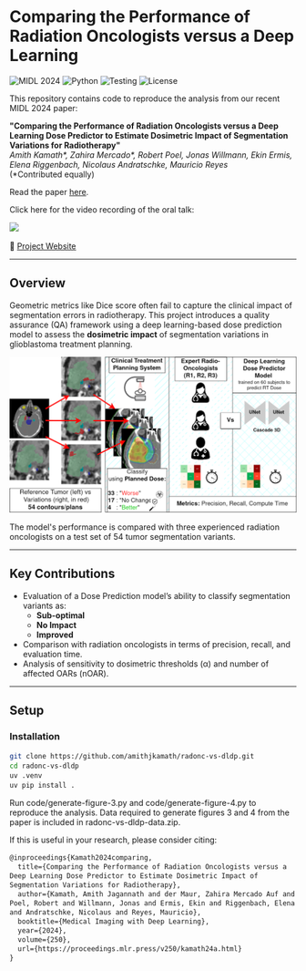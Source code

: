 # Comparing the Performance of Radiation Oncologists versus a Deep Learning

![MIDL 2024](https://img.shields.io/badge/Conference-MIDL%202024-blue) ![Python](https://img.shields.io/badge/python-3.11%2B-blue) ![Testing](https://github.com/amithjkamath/radonc-vs-dldp/actions/workflows/test.yaml/badge.svg) ![License](https://img.shields.io/github/license/amithjkamath/radonc-vs-dldp)


This repository contains code to reproduce the analysis from our recent MIDL 2024 paper:

**"Comparing the Performance of Radiation Oncologists versus a Deep Learning Dose Predictor to Estimate Dosimetric Impact of Segmentation Variations for Radiotherapy"**  
*Amith Kamath\*, Zahira Mercado\*, Robert Poel, Jonas Willmann, Ekin Ermis, Elena Riggenbach, Nicolaus Andratschke, Mauricio Reyes*  
(\*Contributed equally)

Read the paper [here](https://openreview.net/pdf/5f8cbcc7c1bba1e30813f02448e4d7c8be57c3b2.pdf).  

Click here for the video recording of the oral talk:

[<img src="https://i.ytimg.com/vi/Co9yUIAw6H0/maxresdefault.jpg" width="50%">](https://youtu.be/Co9yUIAw6H0?t=3587 "Comparing the Performance of Radiation Oncologists versus a Deep Learning Dose Predictor")

🔗 [Project Website](https://amithjkamath.github.io/projects/2024-midl-radonc-vs-dldp/)

---

## Overview

Geometric metrics like Dice score often fail to capture the clinical impact of segmentation errors in radiotherapy. This project introduces a quality assurance (QA) framework using a deep learning-based dose prediction model to assess the **dosimetric impact** of segmentation variations in glioblastoma treatment planning.

![figure-one.png](images/figure-one.png)

The model's performance is compared with three experienced radiation oncologists on a test set of 54 tumor segmentation variants.

---

## Key Contributions

- Evaluation of a Dose Prediction model’s ability to classify segmentation variants as:
  - **Sub-optimal**
  - **No Impact**
  - **Improved**
- Comparison with radiation oncologists in terms of precision, recall, and evaluation time.
- Analysis of sensitivity to dosimetric thresholds (α) and number of affected OARs (nOAR).

---

## Setup

### Installation

```bash
git clone https://github.com/amithjkamath/radonc-vs-dldp.git
cd radonc-vs-dldp
uv .venv
uv pip install .
```

Run code/generate-figure-3.py and code/generate-figure-4.py to reproduce the analysis. Data required to generate figures 3 and 4 from the paper is included in radonc-vs-dldp-data.zip.

If this is useful in your research, please consider citing:

    @inproceedings{Kamath2024comparing,
      title={Comparing the Performance of Radiation Oncologists versus a Deep Learning Dose Predictor to Estimate Dosimetric Impact of Segmentation Variations for Radiotherapy},
      author={Kamath, Amith Jagannath and der Maur, Zahira Mercado Auf and Poel, Robert and Willmann, Jonas and Ermis, Ekin and Riggenbach, Elena and Andratschke, Nicolaus and Reyes, Mauricio},
      booktitle={Medical Imaging with Deep Learning},
      year={2024},
      volume={250},
      url={https://proceedings.mlr.press/v250/kamath24a.html}
    }

